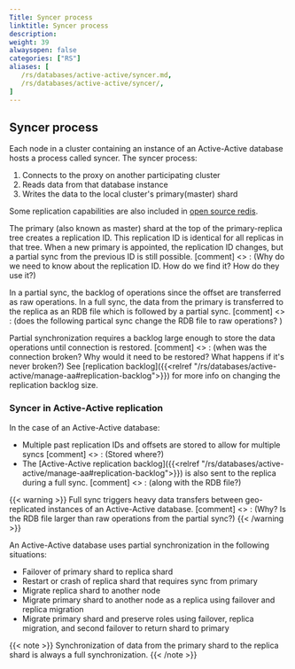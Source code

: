 ```yaml
---
Title: Syncer process
linktitle: Syncer process
description: 
weight: 39
alwaysopen: false
categories: ["RS"]
aliases: [
   /rs/databases/active-active/syncer.md,
   /rs/databases/active-active/syncer/,
]
---
```


## Syncer process

Each node in a cluster containing an instance of an Active-Active database hosts a process called syncer.
The syncer process:

1. Connects to the proxy on another participating cluster
1. Reads data from that database instance
1. Writes the data to the local cluster's primary(master) shard

Some replication capabilities are also included in [open source redis](https://redis.io/topics/replication).

The primary (also known as master) shard at the top of the primary-replica tree creates a replication ID.
This replication ID is identical for all replicas in that tree.
When a new primary is appointed, the replication ID changes, but a partial sync from the previous ID is still possible.
[comment] <> : (Why do we need to know about the replication ID. How do we find it? How do they use it?)

In a partial sync, the backlog of operations since the offset are transferred as raw operations.
In a full sync, the data from the primary is transferred to the replica as an RDB file which is followed by a partial sync. [comment] <> : (does the following partical sync change the RDB file to raw operations? )

Partial synchronization requires a backlog large enough to store the data operations until connection is restored. [comment] <> : (when was the connection broken? Why would it need to be restored? What happens if it's never broken?) See [replication backlog]({{<relref "/rs/databases/active-active/manage-aa#replication-backlog">}}) for more info on changing the replication backlog size.

### Syncer in Active-Active replication

In the case of an Active-Active database:

- Multiple past replication IDs and offsets are stored to allow for multiple syncs [comment] <> : (Stored where?)
- The [Active-Active replication backlog]({{<relref "/rs/databases/active-active/manage-aa#replication-backlog">}}) is also sent to the replica during a full sync. [comment] <> : (along with the RDB file?)

{{< warning >}}
Full sync triggers heavy data transfers between geo-replicated instances of an Active-Active database. [comment] <> : (Why? Is the RDB file larger than raw operations from the partial sync?)
{{< /warning >}}

An Active-Active database uses partial synchronization in the following situations:

- Failover of primary shard to replica shard
- Restart or crash of replica shard that requires sync from primary
- Migrate replica shard to another node
- Migrate primary shard to another node as a replica using failover and replica migration
- Migrate primary shard and preserve roles using failover, replica migration, and second failover to return shard to primary

{{< note >}}
Synchronization of data from the primary shard to the replica shard is always a full synchronization.
{{< /note >}}
